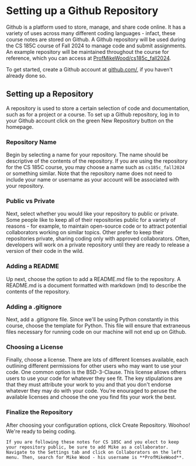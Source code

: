 # Setting up a Github Repository

Github is a platform used to store, manage, and share code online. It has a variety of uses across many different coding languages - infact, these course notes are stored on Github. A Github repository will be used during the CS 185C course of Fall 2024 to manage code and submit assignments. An example repository will be maintained throughout the course for reference, which you can access at [ProfMikeWood/cs185c_fall2024](https://github.com/ProfMikeWood/cs185c_fall2024).

To get started, create a Github account at [github.com/](https://github.com/), if you haven't already done so.

## Setting up a Repository
A repository is used to store a certain selection of code and documentation, such as for a project or a course. To set up a Github repository, log in to your Github account click on the green New Repository button on the homepage. 

### Repository Name
Begin by selecting a name for your repository. The name should be descriptive of the contents of the repository. If you are using the repository for the CS 185C course, you may choose a name such as `cs185c_fall2024` or something similar. Note that the repository name does not need to include your name or username as your account will be associated with your repository.

### Public vs Private
Next, select whether you would like your repository to public or private. Some people like to keep all of their repositories public for a variety of reasons - for example, to maintain open-source code or to attract potential collaborators working on similar topics. Other prefer to keep their repositories private, sharing coding only with approved collaborators. Often, developers will work on a private repository until they are ready to release a version of their code in the wild. 

### Adding a README
Up next, choose the option to add a README.md file to the repository. A README.md is a document formatted with markdown (md) to describe the contents of the repository.

### Adding a .gitignore
Next, add a .gitignore file. Since we'll be using Python constantly in this course, choose the template for Python. This file will ensure that extraneous files necessary for running code on our machine will not end up on Github.

### Choosing a License
Finally, choose a license. There are lots of different licenses available, each outlining different permissions for other users who may want to use your code. One common option is the BSD-3-Clause. This license allows others users to use your code for whatever they see fit. The key stipulations are that they must attribute your work to you and that you don't endorse whatever they may do with your code. You're enouraged to peruse the available licenses and choose the one you find fits your work the best.

### Finalize the Repository
After choosing your configuration options, click Create Repository. Woohoo! We're ready to being coding.

```{note}
If you are following these notes for CS 185C and you elect to keep your repository public, be sure to add Mike as a collaborator. Navigate to the Settings tab and click on Collaborators on the left menu. Then, search for Mike Wood - his username is **ProfMikeWood**.
```



